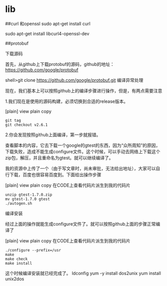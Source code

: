# lib
##curl 和openssl
sudo apt-get install curl

sudo apt-get install libcurl4-openssl-dev  



##protobuf

下载源码

首先，从github上下载protobuf的源码，github的地址：https://github.com/google/protobuf

shell>git clone https://github.com/google/protobuf.git
编译异常处理

现在，我们基本上可以按照github上的编译步骤进行操作，但是，有两点需要注意

1.我们现在是使用的源码构建，必须切换到合适的release版本。

[plain] view plain copy

    git tag  
    git checkout v2.6.1  

2.你会发现按照github上面编译，第一步就报错。

查看脚本的内容，它去下载一个google的gtest的东西，因为“众所周知”的原因，下载失败，造成不能生成configure文件。这个时候，可以手动去网络上下载这个zip包，解压，并且重命名为gtest。就可以继续编译了。

我的资源中上传了一个（由于写文章时，尚未审批，无法给出地址），大家可以自行下载，百度也很容易百度到。下面给出操作步骤

[plain] view plain copy
在CODE上查看代码片派生到我的代码片

    unzip gtest-1.7.0.zip  
    mv gtest-1.7.0 gtest  
    ./autogen.sh  

编译安装

经过上面的操作就能生成configure文件了。就可以按照github上面的步骤正常编译了

[plain] view plain copy
在CODE上查看代码片派生到我的代码片

    ./configure --prefix=/usr  
    make  
    make check  
    make install  

这个时候编译安装就已经完成了。
ldconfig
yum -y install dos2unix yum install unix2dos